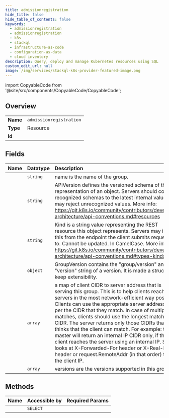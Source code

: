 ```yaml
---
title: admissionregistration
hide_title: false
hide_table_of_contents: false
keywords:
  - admissionregistration
  - admissionregistration
  - k8s    
  - stackql
  - infrastructure-as-code
  - configuration-as-data
  - cloud inventory
description: Query, deploy and manage Kubernetes resources using SQL
custom_edit_url: null
image: /img/services/stackql-k8s-provider-featured-image.png
---
```


import CopyableCode from '@site/src/components/CopyableCode/CopyableCode';




## Overview
<table><tbody>
<tr><td><b>Name</b></td><td><code>admissionregistration</code></td></tr>
<tr><td><b>Type</b></td><td>Resource</td></tr>
<tr><td><b>Id</b></td><td><CopyableCode code="k8s.admissionregistration.admissionregistration" /></td></tr>
</tbody></table>

## Fields
| Name | Datatype | Description |
|:-----|:---------|:------------|
| <CopyableCode code="name" /> | `string` | name is the name of the group. |
| <CopyableCode code="apiVersion" /> | `string` | APIVersion defines the versioned schema of this representation of an object. Servers should convert recognized schemas to the latest internal value, and may reject unrecognized values. More info: https://git.k8s.io/community/contributors/devel/sig-architecture/api-conventions.md#resources |
| <CopyableCode code="kind" /> | `string` | Kind is a string value representing the REST resource this object represents. Servers may infer this from the endpoint the client submits requests to. Cannot be updated. In CamelCase. More info: https://git.k8s.io/community/contributors/devel/sig-architecture/api-conventions.md#types-kinds |
| <CopyableCode code="preferredVersion" /> | `object` | GroupVersion contains the "group/version" and "version" string of a version. It is made a struct to keep extensibility. |
| <CopyableCode code="serverAddressByClientCIDRs" /> | `array` | a map of client CIDR to server address that is serving this group. This is to help clients reach servers in the most network-efficient way possible. Clients can use the appropriate server address as per the CIDR that they match. In case of multiple matches, clients should use the longest matching CIDR. The server returns only those CIDRs that it thinks that the client can match. For example: the master will return an internal IP CIDR only, if the client reaches the server using an internal IP. Server looks at X-Forwarded-For header or X-Real-Ip header or request.RemoteAddr (in that order) to get the client IP. |
| <CopyableCode code="versions" /> | `array` | versions are the versions supported in this group. |
## Methods
| Name | Accessible by | Required Params |
|:-----|:--------------|:----------------|
| <CopyableCode code="getAdmissionregistrationAPIGroup" /> | `SELECT` | <CopyableCode code="cluster_addr, protocol" /> |
